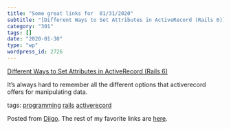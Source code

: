 ```yaml
---
title: "Some great links for  01/31/2020"
subtitle: "[Different Ways to Set Attributes in ActiveRecord (Rails 6)](https://scottbartell.com/2020/01/30/set..."
category: "301"
tags: []
date: "2020-01-30"
type: "wp"
wordpress_id: 2726
---
```

[Different Ways to Set Attributes in ActiveRecord (Rails 6)](https://scottbartell.com/2020/01/30/set-attributes-in-active-record-rails-6/?utm_source=share&utm_medium=ios_app&utm_name=iossmf) 

It’s always hard to remember all the different options that activerecord offers for manipulating data. 

 tags: [programming](https://www.diigo.com/user/pitosalas/programming) [rails](https://www.diigo.com/user/pitosalas/rails) [activerecord](https://www.diigo.com/user/pitosalas/activerecord)

Posted from [Diigo](https://www.diigo.com). The rest of my favorite links are [here](https://www.diigo.com/user/pitosalas).